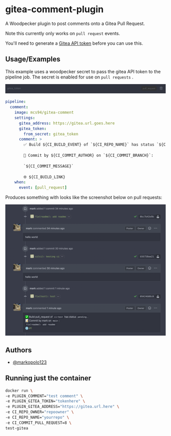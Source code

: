 # gitea-comment-plugin

A Woodpecker plugin to post comments onto a Gitea Pull Request.

Note this currently only works on `pull request` events.

You'll need to generate a [Gitea API token](https://docs.gitea.io/en-us/api-usage/) before
you can use this.

## Usage/Examples

This example uses a woodpecker secret to pass the gitea API token to the pipeline
job. The secret is enabled for use on `pull requests` .

![secrets](img/secret.png)

```yaml
pipeline:
  comment:
    image: mcs94/gitea-comment
    settings:
      gitea_address: https://gitea.url.goes.here
      gitea_token:
        from_secret: gitea_token
      comment: >
        ✅ Build ${CI_BUILD_EVENT} of `${CI_REPO_NAME}` has status `${CI_BUILD_STATUS}`.

        📝 Commit by ${CI_COMMIT_AUTHOR} on `${CI_COMMIT_BRANCH}`:

        `${CI_COMMIT_MESSAGE}`

        🌐 ${CI_BUILD_LINK}
    when:
      event: [pull_request]
```

Produces something with looks like the screenshot below on pull requests:

![comments](img/comments.png)

## Authors

* [@markopolo123](https://www.github.com/markopolo123)

## Running just the container

```bash
docker run \
-e PLUGIN_COMMENT="test comment" \
-e PLUGIN_GITEA_TOKEN="tokenhere" \
-e PLUGIN_GITEA_ADDRESS="https://gitea.url.here" \
-e CI_REPO_OWNER="repoowner" \
-e CI_REPO_NAME="yourrepo" \
-e CI_COMMIT_PULL_REQUEST=8 \
test-gitea
```
